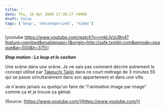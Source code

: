 ```yaml
---
title: ''
date: Thu, 16 Apr 2009 17:38:27 +0000
draft: false
tags: ['Soup', 'Uncategorized', 'Vidéo']
---
```


\[youtube https://www.youtube.com/watch?v=rmkLlVzUBn4?feature=oembed&enablejsapi=1&origin=http://safe.txmblr.com&wmode=opaque&w=500&h=375\]

**_Stop motion : Le loup et le cochon_**

Une scène dans une scène. Je ne sais pas comment décrire autrement le concept utilisé par [Takeuchi Taijin](http://dokugyunyu.boo.jp/) dans ce court métrage de 3 minutes 55 qui se passe simultanément dans son appartement et dans une ville.

Je n'avais jamais vu quelqu'un faire de “l'animation image par image” comme ça et je trouve ça génial.

(Source: [https://www.youtube.com/](https://www.youtube.com/))